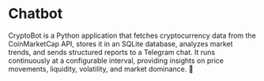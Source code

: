 # Chatbot
CryptoBot is a Python application that fetches cryptocurrency data from the CoinMarketCap API, stores it in an SQLite database, analyzes market trends, and sends structured reports to a Telegram chat. It runs continuously at a configurable interval, providing insights on price movements, liquidity, volatility, and market dominance. 🚀
